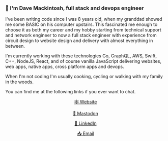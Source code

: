 ### 👋 I'm Dave Mackintosh, full stack and devops engineer

I've been writing code since I was 8 years old, when my granddad showed me some BASIC on his computer upstairs. This fascinated me enough to choose it as both my career and my hobby starting from technical support and network engineer to now a full stack engineer with experience from circuit design to website design and delivery with almost everything in between.

I'm currently working with these technologies Go, GraphQL, AWS, Swift, C++, NodeJS, React, and of course vanilla JavaScript delivering websites, web apps, native apps, cross platform apps and devops.

When I'm not coding I'm usually cooking, cycling or walking with my family in the woods.

You can find me at the following links if you ever want to chat.

<p align="center">
    <a target="_blank" title="Dave Mackintosh - Full stack developer" href="https://dav3.co">🕸 Website</a>
</p>
<p align="center">
    <a rel="me" href="https://fosstodon.org/@davemackintosh">🐘 Mastodon</a>
</p>
<p align="center">
    <a target="_blank" title="Dave Mackintosh LinkedIn" href="https://www.linkedin.com/in/dav3">💼 LinkedIn</a>
</p>
<p align="center">
    <a target="_blank" title="Dave Mackintosh Email" href="mailto: me+github@davemackintosh.co.uk">📥 Email</a>  
</p>
